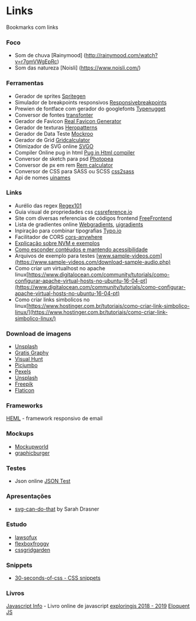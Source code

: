 # Links
Bookmarks com links

### Foco
- Som de chuva [Rainymood] (http://rainymood.com/watch?v=r7gmVWgEpRc)
- Som das natureza [Noisli] (https://www.noisli.com/)

### Ferramentas
- Gerador de sprites [Spritegen](http://spritegen.website-performance.org/)
- Simulador de breakpoints responsivos [Responsivebreakpoints](http://www.responsivebreakpoints.com/)
- Prewien de fontface com gerador do googlefonts [Typenugget](http://beta.typenugget.com/)
- Conversor de fontes [transfonter](https://transfonter.org/)
- Gerador de Favicon [Real Favicon Generator](http://realfavicongenerator.net/)
- Gerador de texturas [Heropatterns](http://www.heropatterns.com/)
- Gerador de Data Teste [Mockroo](https://www.mockaroo.com/)
- Gerador de Grid [Gridcalculator](http://gridcalculator.dk)
- Otimizador de SVG online [SVGO](https://jakearchibald.github.io/svgomg/)
- Compiler Online pug in html [Pug in Html compiler](https://pughtml.com/)
- Conversor de sketch para psd [Photopea](https://www.photopea.com/)
- Conversor de px em rem [Rem calculator](https://offroadcode.com/rem-calculator/)
- Conversor de CSS para SASS ou SCSS [css2sass](http://css2sass.herokuapp.com/)
- Api de nomes [uinames](https://uinames.com/)

### Links
- Aurélio das regex [Regex101](https://regex101.com/)
- Guia visual de propriedades css [cssreference.io](http://cssreference.io)
- Site com diversas referencias de códigos frontend [FreeFrontend](http://freefrontend.com/)
- Lista de gradientes online 
  [Webgradients](https://webgradients.com/), [uigradients](http://uigradients.com/)
- Inpiração para combinar tipografias [Typo.io](https://typ.io/)
- Facilitador de CORS [cors-anywhere](https://cors-anywhere.herokuapp.com/)
- [Explicação sobre NVM e exemplos](https://www.sitepoint.com/quick-tip-multiple-versions-node-nvm/)
- [Como esconder contéudos e mantendo acessibilidade](https://webaim.org/techniques/css/invisiblecontent/)
- Arquivos de exemplo para testes [www.sample-videos.com](https://www.sample-videos.com/download-sample-audio.php)
- Como criar um virtualhost no apache linux[https://www.digitalocean.com/community/tutorials/como-configurar-apache-virtual-hosts-no-ubuntu-16-04-pt](https://www.digitalocean.com/community/tutorials/como-configurar-apache-virtual-hosts-no-ubuntu-16-04-pt)
- Como criar links simbolicos no linux[https://www.hostinger.com.br/tutoriais/como-criar-link-simbolico-linux/](https://www.hostinger.com.br/tutoriais/como-criar-link-simbolico-linux/)

### Download de imagens
- [Unsplash](https://unsplash.com/)
- [Gratis Graphy](https://gratisography.com/)
- [Visual Hunt](https://visualhunt.com/)
- [Picjumbo](https://picjumbo.com/)
- [Pexels](https://www.pexels.com/)
- [Unsplash](https://unsplash.com/)
- [Freepik](https://www.freepik.com/)
- [Flaticon](https://www.flaticon.com/)

### Frameworks
[HEML](https://github.com/SparkPost/heml) - framework responsivo de email
  
### Mockups
- [Mockupworld](https://www.mockupworld.co/)
- [graphicburger](http://graphicburger.com/)

### Testes
- Json online [JSON Test](http://www.jsontest.com/)

### Apresentações
- [svg-can-do-that](http://slides.com/sdrasner/svg-can-do-that#/) by Sarah Drasner

### Estudo
- [lawsofux](https://lawsofux.com/)
- [flexboxfroggy](http://flexboxfroggy.com/)
- [cssgridgarden](http://cssgridgarden.com/)

### Snippets
- [30-seconds-of-css - CSS snippets](https://atomiks.github.io/30-seconds-of-css/)

### Livros
[Javascript Info](http://javascript.info/) - Livro online de javascript
[exploringjs 2018 - 2019](http://exploringjs.com/es2018-es2019/)
[Eloquent JS](http://braziljs.github.io/eloquente-javascript/)
